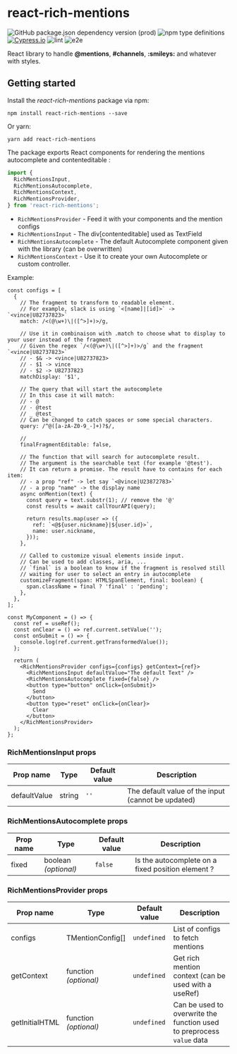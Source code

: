 # react-rich-mentions

![GitHub package.json dependency version (prod)](https://img.shields.io/github/package-json/dependency-version/koala-interactive/react-rich-mentions/react)
![npm type definitions](https://img.shields.io/npm/types/react-rich-mentions)
[![Cypress.io](https://img.shields.io/badge/tested%20with-Cypress-04C38E.svg)](https://www.cypress.io/)
![lint](https://github.com/koala-interactive/react-rich-mentions/workflows/lint/badge.svg?branch=master)
![e2e](https://github.com/koala-interactive/react-rich-mentions/workflows/e2e/badge.svg?branch=master)

React library to handle **@mentions**, **#channels**, **:smileys:** and whatever with styles.

## Getting started

Install the _react-rich-mentions_ package via npm:

```
npm install react-rich-mentions --save
```

Or yarn:

```
yarn add react-rich-mentions
```

The package exports React components for rendering the mentions autocomplete and contenteditable :

```ts
import {
  RichMentionsInput,
  RichMentionsAutocomplete,
  RichMentionsContext,
  RichMentionsProvider,
} from 'react-rich-mentions';
```

- `RichMentionsProvider` - Feed it with your components and the mention configs
- `RichMentionsInput` - The div[contenteditable] used as TextField
- `RichMentionsAutocomplete` - The default Autocomplete component given with the library (can be overwritten)
- `RichMentionsContext` - Use it to create your own Autocomplete or custom controller.

Example:

```tsx
const configs = [
  {
    // The fragment to transform to readable element.
    // For example, slack is using `<[name]|[id]>` -> `<vince|U82737823>`
    match: /<(@\w+)\|([^>]+)>/g,

    // Use it in combinaison with .match to choose what to display to your user instead of the fragment
    // Given the regex `/<(@\w+)\|([^>]+)>/g` and the fragment `<vince|U82737823>`
    // - $& -> <vince|U82737823>
    // - $1 -> vince
    // - $2 -> U82737823
    matchDisplay: '$1',

    // The query that will start the autocomplete
    // In this case it will match:
    // - @
    // - @test
    // _ @test_
    // Can be changed to catch spaces or some special characters.
    query: /^@([a-zA-Z0-9_-]+)?$/,

    //
    finalFragmentEditable: false,

    // The function that will search for autocomplete result.
    // The argument is the searchable text (for example '@test').
    // It can return a promise. The result have to contains for each item:
    // - a prop "ref" -> let say `<@vince|U23872783>`
    // - a prop "name" -> the display name
    async onMention(text) {
      const query = text.substr(1); // remove the '@'
      const results = await callYourAPI(query);

      return results.map(user => ({
        ref: `<@${user.nickname}|${user.id}>`,
        name: user.nickname,
      }));
    },

    // Called to customize visual elements inside input.
    // Can be used to add classes, aria, ...
    // `final` is a boolean to know if the fragment is resolved still
    // waiting for user to select an entry in autocomplete
    customizeFragment(span: HTMLSpanElement, final: boolean) {
      span.className = final ? 'final' : 'pending';
    },
  },
];

const MyComponent = () => {
  const ref = useRef();
  const onClear = () => ref.current.setValue('');
  const onSubmit = () => {
    console.log(ref.current.getTransformedValue());
  };

  return (
    <RichMentionsProvider configs={configs} getContext={ref}>
      <RichMentionsInput defaultValue="The default Text" />
      <RichMentionsAutocomplete fixed={false} />
      <button type="button" onClick={onSubmit}>
        Send
      </button>
      <button type="reset" onClick={onClear}>
        Clear
      </button>
    </RichMentionsProvider>
  );
};
```

### RichMentionsInput props

| Prop name    | Type   | Default value | Description                                        |
| ------------ | ------ | ------------- | -------------------------------------------------- |
| defaultValue | string | `''`          | The default value of the input (cannot be updated) |

### RichMentionsAutocomplete props

| Prop name | Type                 | Default value | Description                                       |
| --------- | -------------------- | ------------- | ------------------------------------------------- |
| fixed     | boolean _(optional)_ | `false`       | Is the autocomplete on a fixed position element ? |

### RichMentionsProvider props

| Prop name      | Type                  | Default value | Description                                                           |
| -------------- | --------------------- | ------------- | --------------------------------------------------------------------- |
| configs        | TMentionConfig[]      | `undefined`   | List of configs to fetch mentions                                     |
| getContext     | function _(optional)_ | `undefined`   | Get rich mention context (can be used with a useRef)                  |
| getInitialHTML | function _(optional)_ | `undefined`   | Can be used to overwrite the function used to preprocess `value` data |
